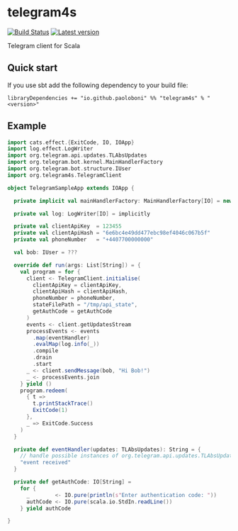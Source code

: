 # telegram4s

[![Build Status](https://travis-ci.com/paoloboni/telegram4s.svg?branch=master)](https://travis-ci.com/paoloboni/telegram4s)
[![Latest version](https://img.shields.io/maven-central/v/io.github.paoloboni/telegram4s_2.12.svg)](https://search.maven.org/artifact/io.github.paoloboni/telegram4s_2.12)

Telegram client for Scala

## Quick start

If you use sbt add the following dependency to your build file:

```sbtshell
libraryDependencies += "io.github.paoloboni" %% "telegram4s" % "<version>"
```

## Example

```scala
import cats.effect.{ExitCode, IO, IOApp}
import log.effect.LogWriter
import org.telegram.api.updates.TLAbsUpdates
import org.telegram.bot.kernel.MainHandlerFactory
import org.telegram.bot.structure.IUser
import org.telegram4s.TelegramClient

object TelegramSampleApp extends IOApp {

  private implicit val mainHandlerFactory: MainHandlerFactory[IO] = new MainHandlerFactory[IO]

  private val log: LogWriter[IO] = implicitly

  private val clientApiKey  = 123455
  private val clientApiHash = "6e6bc4e49dd477ebc98ef4046c067b5f"
  private val phoneNumber   = "+4407700000000"

  val bob: IUser = ???

  override def run(args: List[String]) = {
    val program = for {
      client <- TelegramClient.initialise(
        clientApiKey = clientApiKey,
        clientApiHash = clientApiHash,
        phoneNumber = phoneNumber,
        stateFilePath = "/tmp/api_state",
        getAuthCode = getAuthCode
      )
      events <- client.getUpdatesStream
      processEvents <- events
        .map(eventHandler)
        .evalMap(log.info(_))
        .compile
        .drain
        .start
      _ <- client.sendMessage(bob, "Hi Bob!")
      _ <- processEvents.join
    } yield ()
    program.redeem(
      { t =>
        t.printStackTrace()
        ExitCode(1)
      },
      _ => ExitCode.Success
    )
  }

  private def eventHandler(updates: TLAbsUpdates): String = {
    // handle possible instances of org.telegram.api.updates.TLAbsUpdates
    "event received"
  }

  private def getAuthCode: IO[String] =
    for {
      _        <- IO.pure(println(s"Enter authentication code: "))
      authCode <- IO.pure(scala.io.StdIn.readLine())
    } yield authCode

}
```